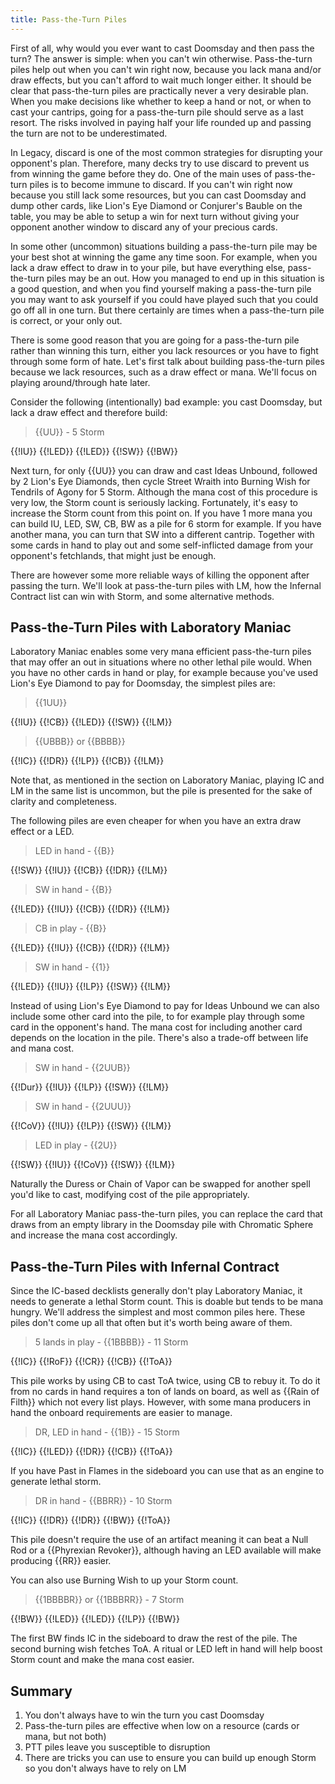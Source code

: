 ```yaml
---
title: Pass-the-Turn Piles
---
```


First of all, why would you ever want to cast Doomsday and then pass the turn?
The answer is simple: when you can't win otherwise. Pass-the-turn piles help out
when you can't win right now, because you lack mana and/or draw effects, but you
can't afford to wait much longer either. It should be clear that pass-the-turn
piles are practically never a very desirable plan. When you make decisions like
whether to keep a hand or not, or when to cast your cantrips, going for a
pass-the-turn pile should serve as a last resort. The risks involved in paying
half your life rounded up and passing the turn are not to be underestimated.

In Legacy, discard is one of the most common strategies for disrupting your
opponent's plan. Therefore, many decks try to use discard to prevent us from
winning the game before they do. One of the main uses of pass-the-turn piles is
to become immune to discard. If you can't win right now because you still lack
some resources, but you can cast Doomsday and dump other cards, like Lion's Eye
Diamond or Conjurer's Bauble on the table, you may be able to setup a win for
next turn without giving your opponent another window to discard any of your
precious cards.

In some other (uncommon) situations building a pass-the-turn pile may be your
best shot at winning the game any time soon. For example, when you lack a draw
effect to draw in to your pile, but have everything else, pass-the-turn piles
may be an out. How you managed to end up in this situation is a good question,
and when you find yourself making a pass-the-turn pile you may want to ask
yourself if you could have played such that you could go off all in one turn.
But there certainly are times when a pass-the-turn pile is correct, or your only
out.

There is some good reason that you are going for a pass-the-turn pile rather
than winning this turn, either you lack resources or you have to fight through
some form of hate. Let's first talk about building pass-the-turn piles because
we lack resources, such as a draw effect or mana. We'll focus on playing
around/through hate later.

Consider the following (intentionally) bad example: you cast Doomsday, but lack
a draw effect and therefore build:

> {{UU}} - 5 Storm

<pile>{{!IU}} {{!LED}} {{!LED}} {{!SW}} {{!BW}}</pile>

Next turn, for only {{UU}} you can draw and cast Ideas Unbound, followed by 2 Lion's
Eye Diamonds, then cycle Street Wraith into Burning Wish for Tendrils of Agony
for 5 Storm. Although the mana cost of this procedure is very low, the Storm
count is seriously lacking. Fortunately, it's easy to increase the Storm count
from this point on. If you have 1 more mana you can build IU, LED, SW, CB, BW as
a pile for 6 storm for example. If you have another mana, you can turn that SW
into a different cantrip. Together with some cards in hand to play out and some
self-inflicted damage from your opponent's fetchlands, that might just be
enough.

There are however some more reliable ways of killing the opponent after passing
the turn. We'll look at pass-the-turn piles with LM, how the Infernal
Contract list can win with Storm, and some alternative methods.

## Pass-the-Turn Piles with Laboratory Maniac

Laboratory Maniac enables some very mana efficient pass-the-turn piles that may
offer an out in situations where no other lethal pile would. When you have no
other cards in hand or play, for example because you've used Lion's Eye Diamond
to pay for Doomsday, the simplest piles are:

> {{1UU}}

<pile>{{!IU}} {{!CB}} {{!LED}} {{!SW}} {{!LM}}</pile>

> {{UBBB}} or {{BBBB}}

<pile>{{!IC}} {{!DR}} {{!LP}} {{!CB}} {{!LM}}</pile>

Note that, as mentioned in the section on Laboratory Maniac, playing IC and LM
in the same list is uncommon, but the pile is presented for the sake of clarity
and completeness.

The following piles are even cheaper for when you have an extra draw effect or a
LED.

> LED in hand - {{B}}

<pile>{{!SW}} {{!IU}} {{!CB}} {{!DR}} {{!LM}}</pile>

> SW in hand - {{B}}

<pile>{{!LED}} {{!IU}} {{!CB}} {{!DR}} {{!LM}}</pile>

> CB in play - {{B}}

<pile>{{!LED}} {{!IU}} {{!CB}} {{!DR}} {{!LM}}</pile>

> SW in hand - {{1}}

<pile>{{!LED}} {{!IU}} {{!LP}} {{!SW}} {{!LM}}</pile>

Instead of using Lion's Eye Diamond to pay for Ideas Unbound we can also include
some other card into the pile, to for example play through some card in the
opponent's hand. The mana cost for including another card depends on the
location in the pile. There's also a trade-off between life and mana cost.

> SW in hand - {{2UUB}}

<pile>{{!Dur}} {{!IU}} {{!LP}} {{!SW}} {{!LM}}</pile>

> SW in hand - {{2UUU}}

<pile>{{!CoV}} {{!IU}} {{!LP}} {{!SW}} {{!LM}}</pile>

> LED in play - {{2U}}

<pile>{{!SW}} {{!IU}} {{!CoV}} {{!SW}} {{!LM}}</pile>

Naturally the Duress or Chain of Vapor can be swapped for another spell you'd
like to cast, modifying cost of the pile appropriately.

For all Laboratory Maniac pass-the-turn piles, you can replace the card that
draws from an empty library in the Doomsday pile with Chromatic Sphere and
increase the mana cost accordingly.

## Pass-the-Turn Piles with Infernal Contract

Since the IC-based decklists generally don't play Laboratory Maniac, it needs
to generate a lethal Storm count. This is doable but tends to be mana hungry.
We'll address the simplest and most common piles here. These piles don't come up
all that often but it's worth being aware of them.

> 5 lands in play - {{1BBBB}} - 11 Storm

<pile>{{!IC}} {{!RoF}} {{!CR}} {{!CB}} {{!ToA}}</pile>

This pile works by using CB to cast ToA twice, using CB to rebuy it. To do it
from no cards in hand requires a ton of lands on board, as well as {{Rain of
Filth}} which not every list plays. However, with some mana producers in hand
the onboard requirements are easier to manage.

> DR, LED in hand - {{1B}} - 15 Storm

<pile>{{!IC}} {{!LED}} {{!DR}} {{!CB}} {{!ToA}}</pile>

If you have Past in Flames in the sideboard you can use that as an engine to
generate lethal storm.

> DR in hand - {{BBRR}} - 10 Storm

<pile>{{!IC}} {{!DR}} {{!DR}} {{!BW}} {{!ToA}}</pile>

This pile doesn't require the use of an artifact meaning it can beat a Null Rod
or a {{Phyrexian Revoker}}, although having an LED available will make producing
{{RR}} easier.

You can also use Burning Wish to up your Storm count.

> {{1BBBBR}} or {{1BBBRR}} - 7 Storm

<pile>{{!BW}} {{!LED}} {{!LED}} {{!LP}} {{!BW}}</pile>

The first BW finds IC in the sideboard to draw the rest of the pile. The second
burning wish fetches ToA. A ritual or LED left in hand will help boost Storm
count and make the mana cost easier.

## Summary

1. You don't always have to win the turn you cast Doomsday
2. Pass-the-turn piles are effective when low on a resource (cards or mana, but
   not both)
3. PTT piles leave you susceptible to disruption
4. There are tricks you can use to ensure you can build up enough Storm so you
   don't always have to rely on LM
